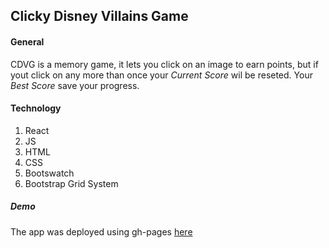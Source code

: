 ## Clicky Disney Villains Game

#### **General**

CDVG is a memory game, it lets you click on an image to earn points, but if yout click on any more than once your *Current Score* wil be reseted. Your *Best Score* save your progress.

#### Technology
1. React
2. JS
2. HTML
3. CSS
4. Bootswatch
5. Bootstrap Grid System
 
##### Demo
The app was deployed using gh-pages  [here](https://ivelisesola.github.io/basicReactApp/)
